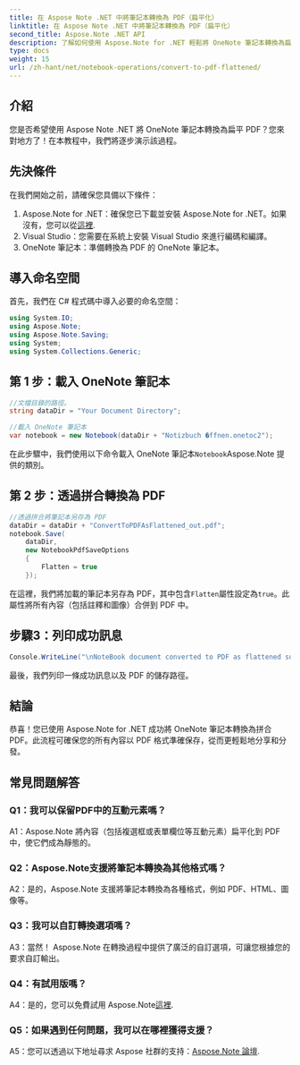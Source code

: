 ```yaml
---
title: 在 Aspose Note .NET 中將筆記本轉換為 PDF（扁平化）
linktitle: 在 Aspose Note .NET 中將筆記本轉換為 PDF（扁平化）
second_title: Aspose.Note .NET API
description: 了解如何使用 Aspose.Note for .NET 輕鬆將 OneNote 筆記本轉換為扁平 PDF。無縫保存您的內容。
type: docs
weight: 15
url: /zh-hant/net/notebook-operations/convert-to-pdf-flattened/
---
```

## 介紹

您是否希望使用 Aspose Note .NET 將 OneNote 筆記本轉換為扁平 PDF？您來對地方了！在本教程中，我們將逐步演示該過程。

## 先決條件

在我們開始之前，請確保您具備以下條件：

1.  Aspose.Note for .NET：確保您已下載並安裝 Aspose.Note for .NET。如果沒有，您可以從[這裡](https://releases.aspose.com/note/net/).
2. Visual Studio：您需要在系統上安裝 Visual Studio 來進行編碼和編譯。
3. OneNote 筆記本：準備轉換為 PDF 的 OneNote 筆記本。

## 導入命名空間

首先，我們在 C# 程式碼中導入必要的命名空間：

```csharp
using System.IO;
using Aspose.Note;
using Aspose.Note.Saving;
using System;
using System.Collections.Generic;
```

## 第 1 步：載入 OneNote 筆記本

```csharp
//文檔目錄的路徑。
string dataDir = "Your Document Directory";

//載入 OneNote 筆記本
var notebook = new Notebook(dataDir + "Notizbuch �ffnen.onetoc2");
```

在此步驟中，我們使用以下命令載入 OneNote 筆記本`Notebook`Aspose.Note 提供的類別。

## 第 2 步：透過拼合轉換為 PDF

```csharp
//透過拼合將筆記本另存為 PDF
dataDir = dataDir + "ConvertToPDFAsFlattened_out.pdf";
notebook.Save(
    dataDir,
    new NotebookPdfSaveOptions
    {
        Flatten = true
    }); 
```

在這裡，我們將加載的筆記本另存為 PDF，其中包含`Flatten`屬性設定為`true`。此屬性將所有內容（包括註釋和圖像）合併到 PDF 中。

## 步驟3：列印成功訊息

```csharp
Console.WriteLine("\nNoteBook document converted to PDF as flattened successfully.\nFile saved at " + dataDir);
```

最後，我們列印一條成功訊息以及 PDF 的儲存路徑。

## 結論

恭喜！您已使用 Aspose.Note for .NET 成功將 OneNote 筆記本轉換為拼合 PDF。此流程可確保您的所有內容以 PDF 格式準確保存，從而更輕鬆地分享和分發。

## 常見問題解答

### Q1：我可以保留PDF中的互動元素嗎？

A1：Aspose.Note 將內容（包括複選框或表單欄位等互動元素）扁平化到 PDF 中，使它們成為靜態的。

### Q2：Aspose.Note支援將筆記本轉換為其他格式嗎？

A2：是的，Aspose.Note 支援將筆記本轉換為各種格式，例如 PDF、HTML、圖像等。

### Q3：我可以自訂轉換選項嗎？

A3：當然！ Aspose.Note 在轉換過程中提供了廣泛的自訂選項，可讓您根據您的要求自訂輸出。

### Q4：有試用版嗎？

 A4：是的，您可以免費試用 Aspose.Note[這裡](https://releases.aspose.com/).

### Q5：如果遇到任何問題，我可以在哪裡獲得支援？

 A5：您可以透過以下地址尋求 Aspose 社群的支持：[Aspose.Note 論壇](https://forum.aspose.com/c/note/28).